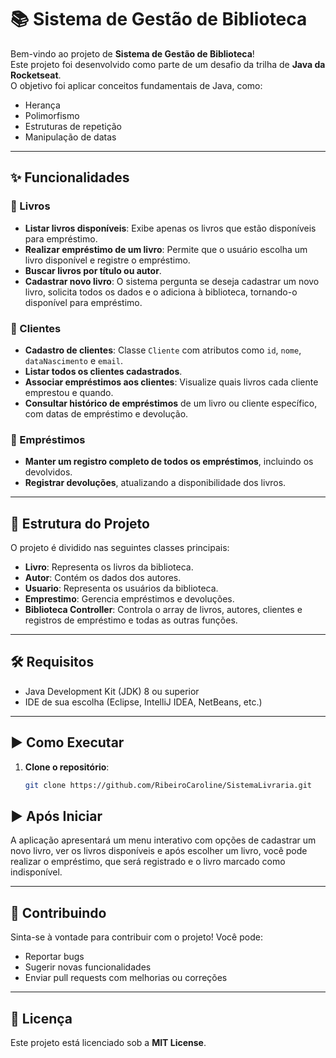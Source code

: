 
# 📚 Sistema de Gestão de Biblioteca

Bem-vindo ao projeto de **Sistema de Gestão de Biblioteca**!  
Este projeto foi desenvolvido como parte de um desafio da trilha de **Java da Rocketseat**.  
O objetivo foi aplicar conceitos fundamentais de Java, como:

- Herança  
- Polimorfismo  
- Estruturas de repetição  
- Manipulação de datas  

---

## ✨ Funcionalidades

### 📖 Livros
- **Listar livros disponíveis**: Exibe apenas os livros que estão disponíveis para empréstimo.  
- **Realizar empréstimo de um livro**: Permite que o usuário escolha um livro disponível e registre o empréstimo.  
- **Buscar livros por título ou autor**.  
- **Cadastrar novo livro**: O sistema pergunta se deseja cadastrar um novo livro, solicita todos os dados e o adiciona à biblioteca, tornando-o disponível para empréstimo.  

### 👤 Clientes
- **Cadastro de clientes**: Classe `Cliente` com atributos como `id`, `nome`, `dataNascimento` e `email`.  
- **Listar todos os clientes cadastrados**.  
- **Associar empréstimos aos clientes**: Visualize quais livros cada cliente emprestou e quando.  
- **Consultar histórico de empréstimos** de um livro ou cliente específico, com datas de empréstimo e devolução.  

### 🔁 Empréstimos
- **Manter um registro completo de todos os empréstimos**, incluindo os devolvidos.  
- **Registrar devoluções**, atualizando a disponibilidade dos livros.  

---

## 🧩 Estrutura do Projeto

O projeto é dividido nas seguintes classes principais:

- **Livro**: Representa os livros da biblioteca.  
- **Autor**: Contém os dados dos autores.  
- **Usuario**: Representa os usuários da biblioteca.  
- **Emprestimo**: Gerencia empréstimos e devoluções.  
- **Biblioteca Controller**: Controla o array de livros, autores, clientes e registros de empréstimo e todas as outras funções.  

---

## 🛠 Requisitos

- Java Development Kit (JDK) 8 ou superior  
- IDE de sua escolha (Eclipse, IntelliJ IDEA, NetBeans, etc.)

---

## ▶️ Como Executar

1. **Clone o repositório**:

   ```bash
   git clone https://github.com/RibeiroCaroline/SistemaLivraria.git

## ▶️ Após Iniciar

A aplicação apresentará um menu interativo com opções de cadastrar um novo livro, ver os livros disponíveis e após escolher um livro, você pode realizar o empréstimo, que será registrado e o livro marcado como indisponível.

---

## 🤝 Contribuindo

Sinta-se à vontade para contribuir com o projeto! Você pode:

- Reportar bugs  
- Sugerir novas funcionalidades  
- Enviar pull requests com melhorias ou correções

---

## 📄 Licença

Este projeto está licenciado sob a **MIT License**.

